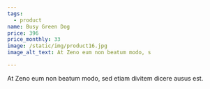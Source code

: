```yaml
---
tags:
  - product
name: Busy Green Dog
price: 396
price_monthly: 33
image: /static/img/product16.jpg
image_alt_text: At Zeno eum non beatum modo, s

---
```

At Zeno eum non beatum modo, sed etiam divitem dicere ausus est.
